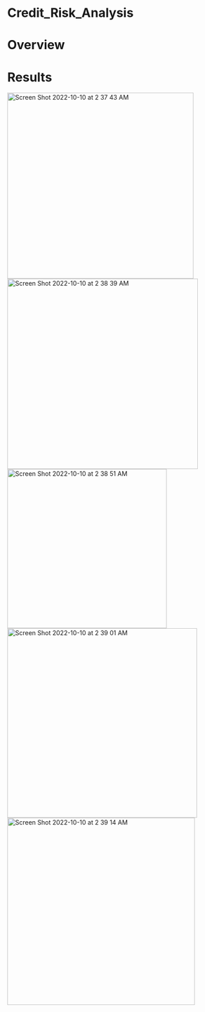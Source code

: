 # Credit_Risk_Analysis

# Overview

# Results

<img width="424" alt="Screen Shot 2022-10-10 at 2 37 43 AM" src="https://user-images.githubusercontent.com/15044088/194838051-54bac03e-5d47-4ac2-996c-69926672c001.png">

<img width="434" alt="Screen Shot 2022-10-10 at 2 38 39 AM" src="https://user-images.githubusercontent.com/15044088/194838078-26cb84ab-070d-4042-a609-877f6e4c0cb8.png">

<img width="363" alt="Screen Shot 2022-10-10 at 2 38 51 AM" src="https://user-images.githubusercontent.com/15044088/194838112-bf82231f-7ff9-4f4c-9b2a-b3163b2d5196.png">

<img width="432" alt="Screen Shot 2022-10-10 at 2 39 01 AM" src="https://user-images.githubusercontent.com/15044088/194838134-47d6906c-f1bb-4aba-bb1c-9d7d911aaf3c.png">

<img width="427" alt="Screen Shot 2022-10-10 at 2 39 14 AM" src="https://user-images.githubusercontent.com/15044088/194838180-4db401c4-c6ad-4c4e-bd80-ebdeb2992420.png">


